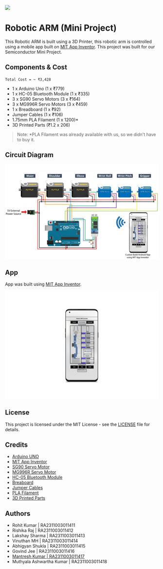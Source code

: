 <img src="https://1.bp.blogspot.com/-N-XwxleEyOo/WYQEtqUZGnI/AAAAAAAAwRI/Klh5vIblR_EzyXjHsm1zh5WP3hWZMaciACLcBGAs/s1600/SRM%2BLogo.png" height=70>

# Robotic ARM (Mini Project)

This Robotic ARM is built using a 3D Printer, this robotic arm is controlled using a mobile app built on [MIT App Inventor](http://ai2.appinventor.mit.edu/).
This project was built for our Semiconductor Mini Project.

## Components & Cost

`Total Cost = ~ ₹3,428`

- 1 x Arduino Uno (1 x ₹779)
- 1 x HC-05 Bluetooth Module (1 x ₹335)
- 3 x SG90 Servo Motors (3 x ₹164)
- 3 x MG996R Servo Motors (3 x ₹459)
- 1 x Breadboard (1 x ₹92)
- Jumper Cables (1 x ₹106)
- 1.75mm PLA Filament (1 x 1200)*
- 3D Printed Parts (₹1.2 x 206)

> Note: *PLA Filament was already available with us, so we didn't have to buy it.

## Circuit Diagram

![Circuit Diagram](./images/image.jpeg)

## App

App was built using [MIT App Inventor](http://ai2.appinventor.mit.edu/).

![App](./images/app.png)

## License

This project is licensed under the MIT License - see the [LICENSE](LICENSE) file for details.

## Credits

- [Arduino UNO](https://www.amazon.in/gp/product/B0BRQRMN2W/ref=ppx_yo_dt_b_asin_title_o06_s00?ie=UTF8&psc=1)
- [MIT App Inventor](http://ai2.appinventor.mit.edu/)
- [SG90 Servo Motor](https://www.amazon.in/gp/product/B07LD9K52Y/ref=ppx_yo_dt_b_asin_title_o05_s01?ie=UTF8&psc=1)
- [MG996R Servo Motor](https://www.amazon.in/gp/product/B08THD5DVS/ref=ppx_yo_dt_b_asin_title_o05_s00?ie=UTF8&psc=1)
- [HC-05 Bluetooth Module](https://www.amazon.in/gp/product/B087C39X6D/ref=ppx_yo_dt_b_asin_title_o07_s00?ie=UTF8&psc=1)
- [Breaboard](https://www.amazon.in/gp/product/B00MC1CCZQ/ref=ppx_yo_dt_b_asin_title_o08_s00?ie=UTF8&psc=1)
- [Jumper Cables](https://www.amazon.in/gp/product/B074JB6SX8/ref=ppx_yo_dt_b_asin_title_o08_s00?ie=UTF8&psc=1)
- [PLA Filament](https://robu.in/product/esun-pla-1-75mm-3d-printing-filament-1kg-silver/)
- [3D Printed Parts](https://howtomechatronics.com/tutorials/arduino/diy-arduino-robot-arm-with-smartphone-control/)

## Authors

- Rohit Kumar | RA2311003011411
- Rishika Raj | RA2311003011412
- Lakshay Sharma | RA2311003011413
- Vinuthan MH | RA2311003011414
- Abhigyan Shukla | RA2311003011415
- Govind Jee | RA2311003011416
- [Mantresh Kumar | RA2311003011417](https://github.com/mantreshkhurana)
- Muthyala Ashwartha Kumar | RA2311003011418
